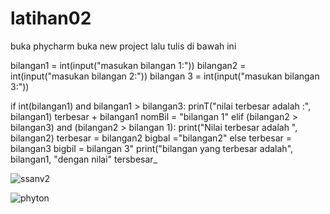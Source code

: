 # latihan02
buka phycharm
buka new project
lalu tulis di bawah ini

bilangan1 = int(input("masukan bilangan 1:"))
bilangan2 = int(input("masukan bilangan 2:"))
bilangan 3 = int(input("masukan bilangan 3:"))

if int(bilangan1) and bilangan1 > bilangan3:
prinT("nilai terbesar adalah :", bilangan1)
terbesar + bilangan1
nomBil = "bilangan 1"
elif (bilangan2 > bilangan3) and (bilangan2 > bilangan 1):
print("Nilai terbesar adalah ", bilangan2)
terbesar = bilangan2
bigbal ="bilangan2"
else
terbesar = bilangan3
bigbil = bilangan 3"
print("bilangan yang terbesar adalah", bilangan1, "dengan nilai" tersbesar_

![ssanv2](https://user-images.githubusercontent.com/56243487/67921644-eed6af00-fbda-11e9-9077-c27efa02fee7.PNG)

![phyton](https://user-images.githubusercontent.com/56243487/67921643-ee3e1880-fbda-11e9-9aa8-17e2b02002f0.PNG)
